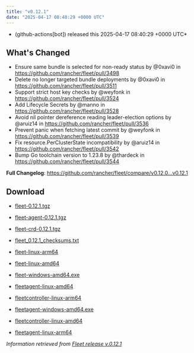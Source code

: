 ```yaml
---
title: "v0.12.1"
date: "2025-04-17 08:40:29 +0000 UTC"
---
```



*  (github-actions[bot]) released this 2025-04-17 08:40:29 +0000 UTC*


## What's Changed
* Ensure same bundle is selected for non-ready status  by @0xavi0 in https://github.com/rancher/fleet/pull/3498
* Delete no longer targeted bundle deployments by @0xavi0 in https://github.com/rancher/fleet/pull/3511
* Support strict host key checks by @weyfonk in https://github.com/rancher/fleet/pull/3524
* Add Lifecycle Secrets by @manno in https://github.com/rancher/fleet/pull/3528
* Avoid nil pointer dereference reading leader-election options  by @aruiz14 in https://github.com/rancher/fleet/pull/3536
* Prevent panic when fetching latest commit by @weyfonk in https://github.com/rancher/fleet/pull/3539
* Fix resource.PerClusterState incompatibility by @aruiz14 in https://github.com/rancher/fleet/pull/3542
* Bump Go toolchain version to 1.23.8 by @thardeck in https://github.com/rancher/fleet/pull/3544


**Full Changelog**: https://github.com/rancher/fleet/compare/v0.12.0...v0.12.1


## Download

* [fleet-0.12.1.tgz](https://github.com/rancher/fleet/releases/download/v0.12.1/fleet-0.12.1.tgz)

* [fleet-agent-0.12.1.tgz](https://github.com/rancher/fleet/releases/download/v0.12.1/fleet-agent-0.12.1.tgz)

* [fleet-crd-0.12.1.tgz](https://github.com/rancher/fleet/releases/download/v0.12.1/fleet-crd-0.12.1.tgz)

* [fleet_0.12.1_checksums.txt](https://github.com/rancher/fleet/releases/download/v0.12.1/fleet_0.12.1_checksums.txt)

* [fleet-linux-arm64](https://github.com/rancher/fleet/releases/download/v0.12.1/fleet-linux-arm64)

* [fleet-linux-amd64](https://github.com/rancher/fleet/releases/download/v0.12.1/fleet-linux-amd64)

* [fleet-windows-amd64.exe](https://github.com/rancher/fleet/releases/download/v0.12.1/fleet-windows-amd64.exe)

* [fleetagent-linux-amd64](https://github.com/rancher/fleet/releases/download/v0.12.1/fleetagent-linux-amd64)

* [fleetcontroller-linux-arm64](https://github.com/rancher/fleet/releases/download/v0.12.1/fleetcontroller-linux-arm64)

* [fleetagent-windows-amd64.exe](https://github.com/rancher/fleet/releases/download/v0.12.1/fleetagent-windows-amd64.exe)

* [fleetcontroller-linux-amd64](https://github.com/rancher/fleet/releases/download/v0.12.1/fleetcontroller-linux-amd64)

* [fleetagent-linux-arm64](https://github.com/rancher/fleet/releases/download/v0.12.1/fleetagent-linux-arm64)



*Information retrieved from [Fleet release v.0.12.1](https://github.com/rancher/fleet/releases/tag/v0.12.1)*

